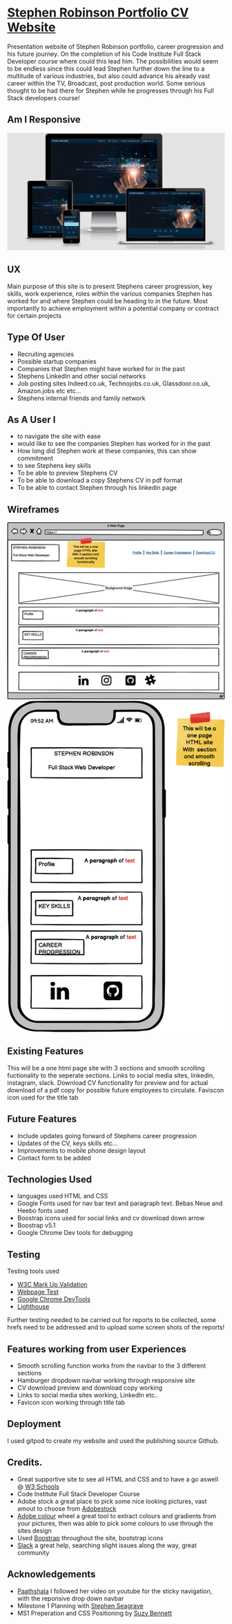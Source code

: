 # **[Stephen Robinson Portfolio CV Website](https://robbo76.github.io/first-milestone-projectv2/)**

Presentation website of Stephen Robinson portfolio, career progression and his future journey. 
On the completion of his Code Institute Full Stack Developer course where could this lead him. The possibilities would seem to be endless since 
this could lead Stephen further down the line to a multitude of various industries, but also could advance his already vast career within the TV, 
Broadcast, post production world. Some serious thought to be had there for Stephen while he progresses through his Full Stack developers course!

## **Am I Responsive**



![](assets/images/Iamresponsive.png)

## **UX**

Main purpose of this site is to present Stephens career progression, key skills, work experience, roles within the various companies Stephen has worked for
and where Stephen could be heading to in the future. Most importantly to achieve employment within a potential company or contract for certain projects

## **Type Of User**

- Recruiting agencies
- Possible startup companies 
- Companies that Stephen might have worked for in the past 
- Stephens LinkedIn and other social networks
- Job posting sites Indeed.co.uk, Technojobs.co.uk, Glassdoor.co.uk, Amazon.jobs etc etc...
- Stephens internal friends and family network 

## **As A User I**

- to navigate the site with ease 
- would like to see the companies Stephen has worked for in the past
- How long did Stephen work at these companies, this can show commitment 
- to see Stephens key skills 
- To be able to preview Stephens CV
- To be able to download a copy Stephens CV in pdf format
- To be able to contact Stephen through his linkedin page

## **Wireframes**

![](assets/wireframes/desktoplayout.png)
![](assets/wireframes/iphonelayout.png)

## **Existing Features**

This will be a one html page site with 3 sections and smooth scrolling fuctionality to the seperate sections. Links to social media sites, linkedin, instagram, slack. Download CV functionality for preview and for actual download of a pdf copy for possible future employees to circulate. Faviscon icon used for the title tab

## **Future Features**

- Include updates going forward of Stephens career progression
- Updates of the CV, keys skills etc...
- Improvements to mobile phone design layout
- Contact form to be added 

## **Technologies Used**

- languages used HTML and CSS
- Google Fonts used for nav bar text and paragraph text. Bebas Neue and Heebo fonts used 
- Boostrap icons used for social links and cv download down arrow
- Boostrap v5.1
- Google Chrome Dev tools for debugging

## **Testing**

Testing tools used 

- [W3C Mark Up Validation](https://validator.w3.org/)
- [Webpage Test](https://www.webpagetest.org/)
- [Google Chrome DevTools](https://developer.chrome.com/docs/devtools/)
- [Lighthouse](https://developers.google.com/web/tools/lighthouse)

Further testing needed to be carried out for reports to be collected, some hrefs need to be addressed and to upload some screen shots of the reports! 

## **Features working from user Experiences**  
- Smooth scrolling function works from the navbar to the 3 different sections
- Hamburger dropdown navbar working through responsive site 
- CV download preview and download copy working 
- Links to social media sites working, LinkedIn etc.. 
- Favicon icon working through title tab 

## **Deployment**

I used gitpod to create my website and used the publishing source Github. 




## **Credits**.   


- Great supportive site to see all HTML and CSS and to have a go aswell @ [W3 Schools](https://www.w3schools.com/)
- Code Institute Full Stack Developer Course
- Adobe stock a great place to pick some nice looking pictures, vast amout to choose from [Adobestock](https://stock.adobe.com/uk/)
- [Adobe colour](https://color.adobe.com/create/color-wheel) wheel a great tool to extract colours and gradients from your pictures, then was able to pick some colours to use through the sites design
- Used [Boostrap](https://getbootstrap.com/) throughout the site, bootstrap icons 
- [Slack](https://slack.com/intl/en-gb/) a great help, searching slight issues along the way, great community 

## **Acknowledgements**

- [Paathshala](https://www.youtube.com/watch?v=dfJYFzluikU) I followed her video on youtube for the sticky navigation, with the reponsive drop down navbar 
- Milestone 1 Planning with [Stephen Seagrave](https://www.youtube.com/watch?v=06tXTbm-DxI&list=PL_7334VduOHvzZYlgy_0kZLcic2NINCUt&index=6&t=42s)
- MS1 Preperation and CSS Positioning by [Suzy Bennett](https://www.youtube.com/watch?v=N4bhJ4u29Do&list=PL_7334VduOHvzZYlgy_0kZLcic2NINCUt&index=23)
